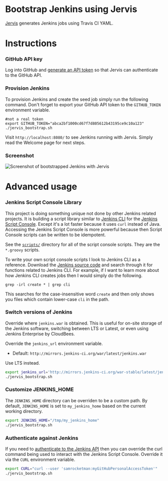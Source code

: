 # Bootstrap Jenkins using Jervis

[Jervis][jervis] generates Jenkins jobs using Travis CI YAML.

# Instructions

### GitHub API key

Log into GitHub and [generate an API token][gh-token] so that Jervis can
authenticate to the GitHub API.

### Provision Jenkins

To provision Jenkins and create the seed job simply run the following command.
Don't forget to export your GitHub API token to the `GITHUB_TOKEN` environment
variable.

    #not a real token
    export GITHUB_TOKEN="abca2bf1000cd67f7d805612b43195ce9c10a123"
    ./jervis_bootstrap.sh

Visit `http://localhost:8080/` to see Jenkins running with Jervis.  Simply read
the Welcome page for next steps.

### Screenshot

![Screenshot of bootstrapped Jenkins with Jervis][jenkins-jervis-screenshot]

# Advanced usage

### Jenkins Script Console Library

This project is doing something unique not done by other Jenkins related
projects.  It is building a script library similar to [Jenkins CLI][jenkins-cli]
for the [Jenkins Script Console][jenkins-console].  Except it's a lot faster
because it uses `curl` instead of Java.  Accessing the Jenkins Script Console is
more powerful because then Script Console scripts can be written to be
idempotent.

See the [`scripts/`](scripts) directory for all of the script console scripts.
They are the `*.groovy` scripts.

To write your own script console scripts I look to Jenkins CLI as a reference.
Download the [Jenkins source code][jenkins-source] and search through it for
functions related to Jenkins CLI.  For example, if I want to learn more about
how Jenkins CLI creates jobs then I would simply do the following.

    grep -irl create * | grep cli

This searches for the case-insensitive word `create` and then only shows you
files which contain lower-case `cli` in the path.

### Switch versions of Jenkins

Override where `jenkins.war` is obtained.  This is useful for on-site storage of
the Jenkins software, switching between LTS or Latest, or even using Jenkins
Enterprise by CloudBees.

Override the `jenkins_url` environment variable.

* Default: `http://mirrors.jenkins-ci.org/war/latest/jenkins.war`

Use LTS instead.

```bash
export jenkins_url='http://mirrors.jenkins-ci.org/war-stable/latest/jenkins.war'
./jervis_bootstrap.sh
```

### Customize JENKINS\_HOME

The `JENKINS_HOME` directory can be overriden to be a custom path.  By default,
`JENKINS_HOME` is set to `my_jenkins_home` based on the current working
directory.

```bash
export JENKINS_HOME="/tmp/my_jenkins_home"
./jervis_bootstrap.sh
```

### Authenticate against Jenkins

If you need to [authenticate to the Jenkins API][jenkins-auth] then you can
override the curl command being used to interact with the Jenkins Script
Console.  Override it via the `CURL` environment variable.

```bash
export CURL="curl --user 'samrocketman:myGitHubPersonalAccessToken'"
./jervis_bootstrap.sh
```

[gh-token]: https://help.github.com/articles/creating-an-access-token-for-command-line-use/
[jenkins-auth]: https://wiki.jenkins-ci.org/display/JENKINS/Github+OAuth+Plugin#GithubOAuthPlugin-CallingJenkinsAPIusingGitHubPersonalAccessTokens
[jenkins-cli]: https://wiki.jenkins-ci.org/display/JENKINS/Jenkins+CLI
[jenkins-console]: https://wiki.jenkins-ci.org/display/JENKINS/Jenkins+Script+Console
[jenkins-jervis-screenshot]: https://cloud.githubusercontent.com/assets/875669/7763908/13ffa702-0016-11e5-9e6c-067f59371a6d.png
[jenkins-source]: https://github.com/jenkinsci/jenkins
[jervis]: https://github.com/samrocketman/jervis
